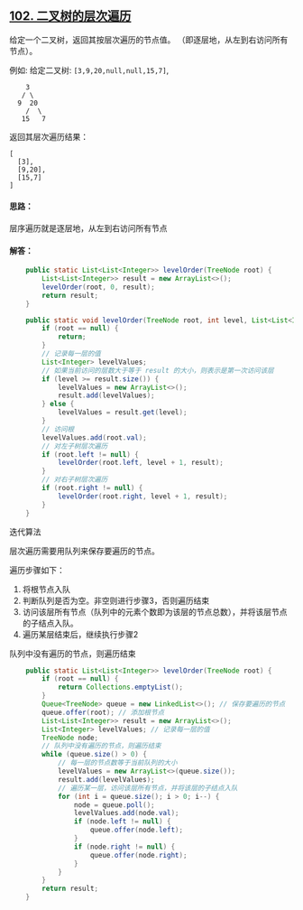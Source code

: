 ## [102. 二叉树的层次遍历](https://leetcode-cn.com/problems/binary-tree-level-order-traversal/)
给定一个二叉树，返回其按层次遍历的节点值。 （即逐层地，从左到右访问所有节点）。

例如:
给定二叉树: `[3,9,20,null,null,15,7]`,
```
    3
   / \
  9  20
    /  \
   15   7
```
返回其层次遍历结果：
```
[
  [3],
  [9,20],
  [15,7]
]
```

#### 思路：
层序遍历就是逐层地，从左到右访问所有节点

#### 解答：
```Java
    public static List<List<Integer>> levelOrder(TreeNode root) {
        List<List<Integer>> result = new ArrayList<>();
        levelOrder(root, 0, result);
        return result;
    }

    public static void levelOrder(TreeNode root, int level, List<List<Integer>> result) {
        if (root == null) {
            return;
        }
        // 记录每一层的值
        List<Integer> levelValues;
        // 如果当前访问的层数大于等于 result 的大小，则表示是第一次访问该层
        if (level >= result.size()) {
            levelValues = new ArrayList<>();
            result.add(levelValues);
        } else {
            levelValues = result.get(level);
        }
        // 访问根
        levelValues.add(root.val);
        // 对左子树层次遍历
        if (root.left != null) {
            levelOrder(root.left, level + 1, result);
        }
        // 对右子树层次遍历
        if (root.right != null) {
            levelOrder(root.right, level + 1, result);
        }
    }
```

迭代算法

层次遍历需要用队列来保存要遍历的节点。

遍历步骤如下：

1. 将根节点入队
2. 判断队列是否为空。非空则进行步骤3，否则遍历结束
3. 访问该层所有节点（队列中的元素个数即为该层的节点总数），并将该层节点的子结点入队。
4. 遍历某层结束后，继续执行步骤2

队列中没有遍历的节点，则遍历结束

```Java
    public static List<List<Integer>> levelOrder(TreeNode root) {
        if (root == null) {
            return Collections.emptyList();
        }
        Queue<TreeNode> queue = new LinkedList<>(); // 保存要遍历的节点
        queue.offer(root); // 添加根节点
        List<List<Integer>> result = new ArrayList<>();
        List<Integer> levelValues; // 记录每一层的值
        TreeNode node;
        // 队列中没有遍历的节点，则遍历结束
        while (queue.size() > 0) {
            // 每一层的节点数等于当前队列的大小
            levelValues = new ArrayList<>(queue.size());
            result.add(levelValues);
            // 遍历某一层，访问该层所有节点，并将该层的子结点入队
            for (int i = queue.size(); i > 0; i--) {
                node = queue.poll();
                levelValues.add(node.val);
                if (node.left != null) {
                    queue.offer(node.left);
                }
                if (node.right != null) {
                    queue.offer(node.right);
                }
            }
        }
        return result;
    }

```